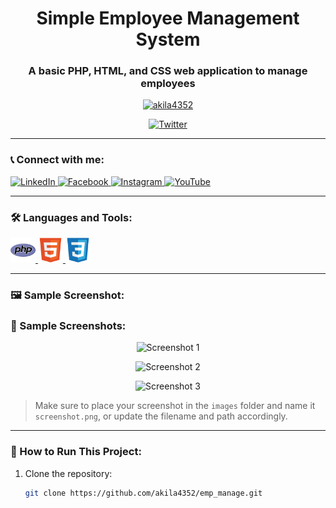 <h1 align="center">Simple Employee Management System</h1>
<h3 align="center">A basic PHP, HTML, and CSS web application to manage employees</h3>

<p align="center">
  <a href="https://github.com/ryo-ma/github-profile-trophy">
    <img src="https://github-profile-trophy.vercel.app/?username=akila4352" alt="akila4352" />
  </a>
</p>

<p align="center">
  <a href="https://twitter.com/" target="_blank">
    <img src="https://img.shields.io/twitter/follow/?logo=twitter&style=for-the-badge" alt="Twitter" />
  </a>
</p>

---

### 📞 Connect with me:

<p align="left">
  <a href="https://www.linkedin.com/in/akila-nirmal-8a2bab280" target="_blank">
    <img src="https://raw.githubusercontent.com/rahuldkjain/github-profile-readme-generator/master/src/images/icons/Social/linked-in-alt.svg" alt="LinkedIn" width="30" height="30" />
  </a>
  <a href="https://fb.com/akila nirmal" target="_blank">
    <img src="https://raw.githubusercontent.com/rahuldkjain/github-profile-readme-generator/master/src/images/icons/Social/facebook.svg" alt="Facebook" width="30" height="30" />
  </a>
  <a href="https://instagram.com/akila_nirmal2001" target="_blank">
    <img src="https://raw.githubusercontent.com/rahuldkjain/github-profile-readme-generator/master/src/images/icons/Social/instagram.svg" alt="Instagram" width="30" height="30" />
  </a>
  <a href="https://www.youtube.com/c/nox" target="_blank">
    <img src="https://raw.githubusercontent.com/rahuldkjain/github-profile-readme-generator/master/src/images/icons/Social/youtube.svg" alt="YouTube" width="30" height="30" />
  </a>
</p>

---

### 🛠️ Languages and Tools:

<p align="left">
  <a href="https://www.php.net/" target="_blank" rel="noreferrer">
    <img src="https://raw.githubusercontent.com/devicons/devicon/master/icons/php/php-original.svg" alt="PHP" width="40" height="40" />
  </a>
  <a href="https://developer.mozilla.org/en-US/docs/Web/HTML" target="_blank" rel="noreferrer">
    <img src="https://raw.githubusercontent.com/devicons/devicon/master/icons/html5/html5-original.svg" alt="HTML" width="40" height="40" />
  </a>
  <a href="https://developer.mozilla.org/en-US/docs/Web/CSS" target="_blank" rel="noreferrer">
    <img src="https://raw.githubusercontent.com/devicons/devicon/master/icons/css3/css3-original.svg" alt="CSS" width="40" height="40" />
  </a>
</p>

---

### 🖼️ Sample Screenshot:

<h3 align="left">📸 Sample Screenshots:</h3>

<p align="center">
  <img src="https://drive.google.com/uc?export=view&id=1TFezHyVfr2NFYDDYX11s7BWzvb1SQuWX" alt="Screenshot 1" width="700" />
</p>

<p align="center">
  <img src="https://drive.google.com/uc?export=view&id=1kcnErIz0ZG1NQIg_6wr34VWuvJHA_A_n" alt="Screenshot 2" width="700" />
</p>

<p align="center">
  <img src="https://drive.google.com/uc?export=view&id=14lkrm5NGHDUqq6-aSdbeX5upC78KXqEW" alt="Screenshot 3" width="700" />
</p>



> Make sure to place your screenshot in the `images` folder and name it `screenshot.png`, or update the filename and path accordingly.

---

### 📌 How to Run This Project:

1. Clone the repository:
   ```bash
   git clone https://github.com/akila4352/emp_manage.git
